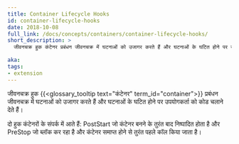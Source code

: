 ```yaml
---
title: Container Lifecycle Hooks
id: container-lifecycle-hooks
date: 2018-10-08
full_link: /docs/concepts/containers/container-lifecycle-hooks/
short_description: >
  जीवनचक्र हुक कंटेनर प्रबंधन जीवनचक्र में घटनाओं को उजागर करते हैं और घटनाओं के घटित होने पर उपयोगकर्ता को कोड चलाने देते हैं।

aka:
tags:
- extension
---
```

  जीवनचक्र हुक {{<glossary_tooltip text="कंटेनर" term_id="container">}} प्रबंधन जीवनचक्र में घटनाओं को उजागर करते हैं और घटनाओं के घटित होने पर उपयोगकर्ता को कोड चलाने देते हैं।

<!--more-->

दो हुक कंटेनरों के संपर्क में आते हैं: PostStart जो कंटेनर बनने के तुरंत बाद निष्पादित होता है और PreStop जो ब्लॉक कर रहा है और कंटेनर समाप्त होने से तुरंत पहले कॉल किया जाता है।